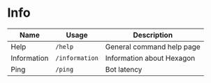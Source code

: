 # Info

| Name        | Usage          | Description               |
| ----------- | -------------- | ------------------------- |
| Help        | `/help`        | General command help page |
| Information | `/information` | Information about Hexagon |
| Ping        | `/ping`        | Bot latency               |
